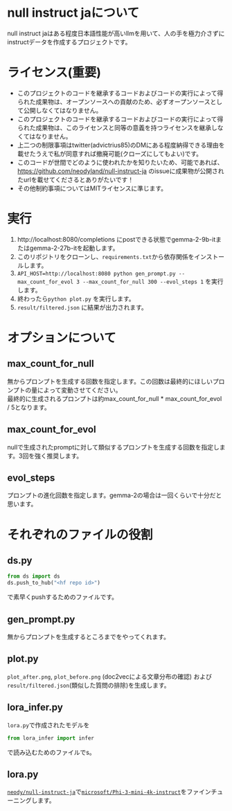 # null instruct jaについて
null instruct jaはある程度日本語性能が高いllmを用いて、人の手を極力介さずにinstructデータを作成するプロジェクトです。

# ライセンス(重要)
- このプロジェクトのコードを継承するコードおよびコードの実行によって得られた成果物は、オープンソースへの貢献のため、必ずオープンソースとして公開しなくてはなりません。  
- このプロジェクトのコードを継承するコードおよびコードの実行によって得られた成果物は、このライセンスと同等の意義を持つライセンスを継承しなくてはなりません。  
- 上二つの制限事項はtwitter(advictrius85)のDMにある程度納得できる理由を載せたうえで私が同意すれば撤廃可能(クローズにしてもよい)です。  
- このコードが世間でどのように使われたかを知りたいため、可能であれば、https://github.com/neodyland/null-instruct-ja のissueに成果物が公開されたurlを載せてくださるとありがたいです！  
- その他制約事項についてはMITライセンスに準じます。

# 実行
1. http://localhost:8080/completions にpostできる状態でgemma-2-9b-itまたはgemma-2-27b-itを起動します。
2. このリポジトリをクローンし、`requirements.txt`から依存関係をインストールします。
3. `API_HOST=http://localhost:8080 python gen_prompt.py --max_count_for_evol 3 --max_count_for_null 300 --evol_steps 1` を実行します。
4. 終わったら`python plot.py` を実行します。
5. `result/filtered.json` に結果が出力されます。

# オプションについて
## max_count_for_null
無からプロンプトを生成する回数を指定します。この回数は最終的にほしいプロンプトの量によって変動させてください。  
最終的に生成されるプロンプトは約max_count_for_null * max_count_for_evol / 5となります。
## max_count_for_evol
nullで生成されたpromptに対して類似するプロンプトを生成する回数を指定します。3回を強く推奨します。
## evol_steps
プロンプトの進化回数を指定します。gemma-2の場合は一回くらいで十分だと思います。

# それぞれのファイルの役割
## ds.py
```python
from ds import ds
ds.push_to_hub("<hf repo id>")
```
で素早くpushするためのファイルです。
## gen_prompt.py
無からプロンプトを生成するところまでをやってくれます。
## plot.py
`plot_after.png`, `plot_before.png` (doc2vecによる文章分布の確認) および`result/filtered.json`(類似した質問の排除)を生成します。
## lora_infer.py
`lora.py`で作成されたモデルを
```py
from lora_infer import infer
```
で読み込むためのファイルでs。
## lora.py
[`neody/null-instruct-ja`](https://huggingface.co/datasets/neody/null-instruct-ja)で[`microsoft/Phi-3-mini-4k-instruct`](https://huggingface.co/microsoft/Phi-3-mini-4k-instruct)をファインチューニングします。